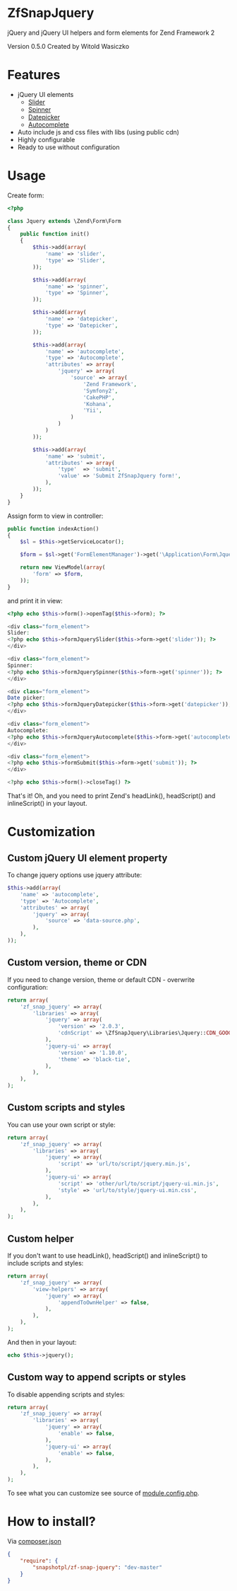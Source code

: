 ZfSnapJquery
============

jQuery and jQuery UI helpers and form elements for Zend Framework 2

Version 0.5.0 Created by Witold Wasiczko

Features
========

* jQuery UI elements
  * [Slider](http://jqueryui.com/slider/)
  * [Spinner](http://jqueryui.com/spinner/)
  * [Datepicker](http://jqueryui.com/datepicker/)
  * [Autocomplete](http://jqueryui.com/autocomplete/)
* Auto include js and css files with libs (using public cdn)
* Highly configurable
* Ready to use without configuration

Usage
=====

Create form:

```php
<?php

class Jquery extends \Zend\Form\Form
{
    public function init()
    {
        $this->add(array(
            'name' => 'slider',
            'type' => 'Slider',
        ));

        $this->add(array(
            'name' => 'spinner',
            'type' => 'Spinner',
        ));

        $this->add(array(
            'name' => 'datepicker',
            'type' => 'Datepicker',
        ));

        $this->add(array(
            'name' => 'autocomplete',
            'type' => 'Autocomplete',
            'attributes' => array(
                'jquery' => array(
                    'source' => array(
                        'Zend Framework',
                        'Symfony2',
                        'CakePHP',
                        'Kohana',
                        'Yii',
                    )
                )
            )
        ));

        $this->add(array(
            'name' => 'submit',
            'attributes' => array(
                'type'  => 'submit',
                'value' => 'Submit ZfSnapJquery form!',
            ),
        ));
    }
}
```

Assign form to view in controller:

```php
public function indexAction()
{
    $sl = $this->getServiceLocator();

    $form = $sl->get('FormElementManager')->get('\Application\Form\Jquery');

    return new ViewModel(array(
        'form' => $form,
    ));
}
```
and print it in view:
```php
<?php echo $this->form()->openTag($this->form); ?>

<div class="form_element">
Slider:
<?php echo $this->formJquerySlider($this->form->get('slider')); ?>
</div>

<div class="form_element">
Spinner:
<?php echo $this->formJquerySpinner($this->form->get('spinner')); ?>
</div>

<div class="form_element">
Date picker:
<?php echo $this->formJqueryDatepicker($this->form->get('datepicker')); ?>
</div>

<div class="form_element">
Autocomplete:
<?php echo $this->formJqueryAutocomplete($this->form->get('autocomplete')); ?>
</div>

<div class="form_element">
<?php echo $this->formSubmit($this->form->get('submit')); ?>
</div>

<?php echo $this->form()->closeTag() ?>
```
That's it!
Oh, and you need to print Zend's headLink(), headScript() and inlineScript() in your layout.

Customization
=============
Custom jQuery UI element property
----------------------------------
To change jquery options use jquery attribute:
```php
$this->add(array(
    'name' => 'autocomplete',
    'type' => 'Autocomplete',
    'attributes' => array(
        'jquery' => array(
            'source' => 'data-source.php',
        ),
    ),
));
```
Custom version, theme or CDN
----------------------------
If you need to change version, theme or default CDN - overwrite configuration:
```php
return array(
    'zf_snap_jquery' => array(
        'libraries' => array(
            'jquery' => array(
                'version' => '2.0.3',
                'cdnScript' => \ZfSnapJquery\Libraries\Jquery::CDN_GOOGLE,
            ),
            'jquery-ui' => array(
                'version' => '1.10.0',
                'theme' => 'black-tie',
            ),
        ),
    ),
);
```
Custom scripts and styles
-------------------------
You can use your own script or style:
```php
return array(
    'zf_snap_jquery' => array(
        'libraries' => array(
            'jquery' => array(
                'script' => 'url/to/script/jquery.min.js',
            ),
            'jquery-ui' => array(
                'script' => 'other/url/to/script/jquery-ui.min.js',
                'style' => 'url/to/style/jquery-ui.min.css',
            ),
        ),
    ),
);
```

Custom helper
-------------
If you don't want to use headLink(), headScript() and inlineScript() to include scripts and styles:
```php
return array(
    'zf_snap_jquery' => array(
        'view-helpers' => array(
            'jquery' => array(
                'appendToOwnHelper' => false,
            ),
        ),
    ),
);
```
And then in your layout:
```php
echo $this->jquery();
```
Custom way to append scripts or styles
--------------------------------------
To disable appending scripts and styles:
```php
return array(
    'zf_snap_jquery' => array(
        'libraries' => array(
            'jquery' => array(
                'enable' => false,
            ),
            'jquery-ui' => array(
                'enable' => false,
            ),
        ),
    ),
);
```

To see what you can customize see source of [module.config.php](config/module.config.php).

How to install?
===============
Via [composer.json](https://getcomposer.org/)
```json
{
    "require": {
        "snapshotpl/zf-snap-jquery": "dev-master"
    }
}
```
